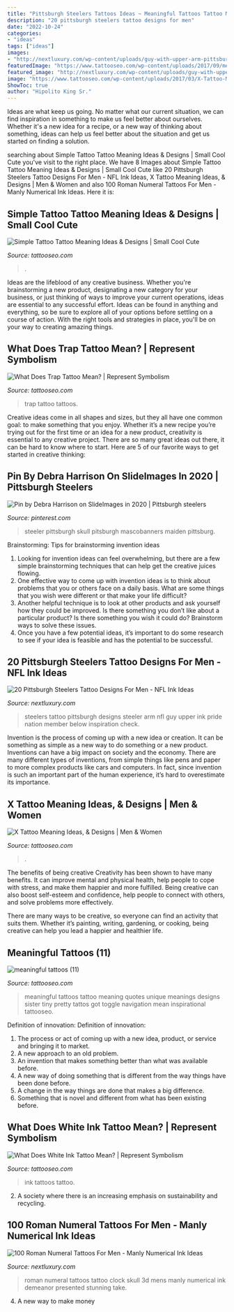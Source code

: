 ```yaml
---
title: "Pittsburgh Steelers Tattoos Ideas ~ Meaningful Tattoos Tattoo Meaning Quotes Unique Meanings Designs Sister Tiny Pretty Tattos Got Toggle Navigation Mean Inspirational Tattooseo"
description: "20 pittsburgh steelers tattoo designs for men"
date: "2022-10-24"
categories:
- "ideas"
tags: ["ideas"]
images:
- "http://nextluxury.com/wp-content/uploads/guy-with-upper-arm-pittsburgh-steelers-logo-tattoo.jpg"
featuredImage: "https://www.tattooseo.com/wp-content/uploads/2017/09/meaningful-tattoos-11.jpg"
featured_image: "http://nextluxury.com/wp-content/uploads/guy-with-upper-arm-pittsburgh-steelers-logo-tattoo.jpg"
image: "https://www.tattooseo.com/wp-content/uploads/2017/03/X-Tattoo-Meaning-10.jpg"
ShowToc: true
author: "Hipolito King Sr."
---
```



Ideas are what keep us going. No matter what our current situation, we can find inspiration in something to make us feel better about ourselves. Whether it's a new idea for a recipe, or a new way of thinking about something, ideas can help us feel better about the situation and get us started on finding a solution.

	

		
searching about Simple Tattoo Tattoo Meaning Ideas &amp; Designs | Small Cool Cute you've visit to the right place. We have 8 Images about Simple Tattoo Tattoo Meaning Ideas &amp; Designs | Small Cool Cute like 20 Pittsburgh Steelers Tattoo Designs For Men - NFL Ink Ideas, X Tattoo Meaning Ideas, &amp; Designs | Men &amp; Women and also 100 Roman Numeral Tattoos For Men - Manly Numerical Ink Ideas. Here it is:
		
    
## Simple Tattoo Tattoo Meaning Ideas &amp; Designs | Small Cool Cute

<img loading=lazy src="https://www.tattooseo.com/wp-content/uploads/2017/09/simple-tattoos-17.jpg" onerror="this.onerror=null;this.src='https://tse4.mm.bing.net/th?id=OIP.lvAOPSwlY6yZf0ewFW2qQAHaJ7&amp;pid=15.1';" alt="Simple Tattoo Tattoo Meaning Ideas &amp; Designs | Small Cool Cute">

_Source: tattooseo.com_

>. 

	

Ideas are the lifeblood of any creative business. Whether you're brainstorming a new product, designating a new category for your business, or just thinking of ways to improve your current operations, ideas are essential to any successful effort. Ideas can be found in anything and everything, so be sure to explore all of your options before settling on a course of action. With the right tools and strategies in place, you'll be on your way to creating amazing things.

    
## What Does Trap Tattoo Mean? | Represent Symbolism

<img loading=lazy src="https://www.tattooseo.com/wp-content/uploads/2018/01/Trap-Tattoo-3.jpg" onerror="this.onerror=null;this.src='https://tse2.mm.bing.net/th?id=OIP.w4NU2mbUhDmHdP0WrBj4NAAAAA&amp;pid=15.1';" alt="What Does Trap Tattoo Mean? | Represent Symbolism">

_Source: tattooseo.com_

>trap tattoo tattoos. 

	

Creative ideas come in all shapes and sizes, but they all have one common goal: to make something that you enjoy. Whether it’s a new recipe you’re trying out for the first time or an idea for a new product, creativity is essential to any creative project. There are so many great ideas out there, it can be hard to know where to start. Here are 5 of our favorite ways to get started in creative thinking: 

    
## Pin By Debra Harrison On SlideImages In 2020 | Pittsburgh Steelers

<img loading=lazy src="https://i.pinimg.com/736x/58/ba/cd/58bacd1250f7b306a0d657917ad06e30.jpg" onerror="this.onerror=null;this.src='https://tse4.mm.bing.net/th?id=OIP.HIbH-tzt8CW3Z9taGGhzxQAAAA&amp;pid=15.1';" alt="Pin by Debra Harrison on SlideImages in 2020 | Pittsburgh steelers">

_Source: pinterest.com_

>steeler pittsburgh skull pitsburgh mascobanners maiden pittsburg. 

	

Brainstorming: Tips for brainstorming invention ideas
1. Looking for invention ideas can feel overwhelming, but there are a few simple brainstorming techniques that can help get the creative juices flowing.
2. One effective way to come up with invention ideas is to think about problems that you or others face on a daily basis. What are some things that you wish were different or that make your life difficult?
3. Another helpful technique is to look at other products and ask yourself how they could be improved. Is there something you don’t like about a particular product? Is there something you wish it could do? Brainstorm ways to solve these issues.
4. Once you have a few potential ideas, it’s important to do some research to see if your idea is feasible and has the potential to be successful.

    
## 20 Pittsburgh Steelers Tattoo Designs For Men - NFL Ink Ideas

<img loading=lazy src="http://nextluxury.com/wp-content/uploads/guy-with-upper-arm-pittsburgh-steelers-logo-tattoo.jpg" onerror="this.onerror=null;this.src='https://tse1.mm.bing.net/th?id=OIP.f2MOLy2V7UkVlHw0Qti92QHaHa&amp;pid=15.1';" alt="20 Pittsburgh Steelers Tattoo Designs For Men - NFL Ink Ideas">

_Source: nextluxury.com_

>steelers tattoo pittsburgh designs steeler arm nfl guy upper ink pride nation member below inspiration check. 

	

Invention is the process of coming up with a new idea or creation. It can be something as simple as a new way to do something or a new product. Inventions can have a big impact on society and the economy. There are many different types of inventions, from simple things like pens and paper to more complex products like cars and computers. In fact, since invention is such an important part of the human experience, it’s hard to overestimate its importance.

    
## X Tattoo Meaning Ideas, &amp; Designs | Men &amp; Women

<img loading=lazy src="https://www.tattooseo.com/wp-content/uploads/2017/03/X-Tattoo-Meaning-10.jpg" onerror="this.onerror=null;this.src='https://tse1.mm.bing.net/th?id=OIP.2Vya6hfo-YgVqk9rTnY8aQAAAA&amp;pid=15.1';" alt="X Tattoo Meaning Ideas, &amp; Designs | Men &amp; Women">

_Source: tattooseo.com_

>. 

	

The benefits of being creative
Creativity has been shown to have many benefits. It can improve mental and physical health, help people to cope with stress, and make them happier and more fulfilled.
Being creative can also boost self-esteem and confidence, help people to connect with others, and solve problems more effectively.

There are many ways to be creative, so everyone can find an activity that suits them. Whether it’s painting, writing, gardening, or cooking, being creative can help you lead a happier and healthier life.

    
## Meaningful Tattoos (11)

<img loading=lazy src="https://www.tattooseo.com/wp-content/uploads/2017/09/meaningful-tattoos-11.jpg" onerror="this.onerror=null;this.src='https://tse4.mm.bing.net/th?id=OIP.EkD3fjqH-Liigwe2aqcV7gHaNK&amp;pid=15.1';" alt="meaningful tattoos (11)">

_Source: tattooseo.com_

>meaningful tattoos tattoo meaning quotes unique meanings designs sister tiny pretty tattos got toggle navigation mean inspirational tattooseo. 

	

Definition of innovation:
Definition of innovation: 
1. The process or act of coming up with a new idea, product, or service and bringing it to market.
2. A new approach to an old problem. 
3. An invention that makes something better than what was available before.
4. A new way of doing something that is different from the way things have been done before.
5. A change in the way things are done that makes a big difference. 
6. Something that is novel and different from what has been existing before. 

    
## What Does White Ink Tattoo Mean? | Represent Symbolism

<img loading=lazy src="https://www.tattooseo.com/wp-content/uploads/2014/11/White-Tattoo-10.jpg" onerror="this.onerror=null;this.src='https://tse1.mm.bing.net/th?id=OIP.AJcbUui1SnvXnvSAwFZgNwAAAA&amp;pid=15.1';" alt="What Does White Ink Tattoo Mean? | Represent Symbolism">

_Source: tattooseo.com_

>ink tattoos tattoo. 

	

2. A society where there is an increasing emphasis on sustainability and recycling. 

    
## 100 Roman Numeral Tattoos For Men - Manly Numerical Ink Ideas

<img loading=lazy src="http://nextluxury.com/wp-content/uploads/3d-realsitic-roman-numeral-skull-clock-tattoo-sleeve-for-men.jpg" onerror="this.onerror=null;this.src='https://tse3.mm.bing.net/th?id=OIP.j_7tZwR-tGM3tUCFv7_JPQAAAA&amp;pid=15.1';" alt="100 Roman Numeral Tattoos For Men - Manly Numerical Ink Ideas">

_Source: nextluxury.com_

>roman numeral tattoos tattoo clock skull 3d mens manly numerical ink demeanor presented stunning take. 

	

4. A new way to make money 

